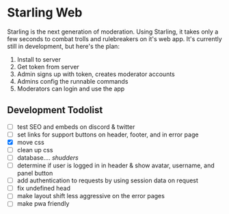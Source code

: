 # Starling Web
Starling is the next generation of moderation. Using Starling, it takes only a few seconds to combat trolls and rulebreakers on it's web app. 
It's currently still in development, but here's the plan: 

1. Install to server
2. Get token from server
3. Admin signs up with token, creates moderator accounts
4. Admins config the runnable commands
5. Moderators can login and use the app

## Development Todolist
- [ ] test SEO and embeds on discord & twitter 
- [ ] set links for support buttons on header, footer, and in error page 
- [x] move css 
- [ ] clean up css 
- [ ] database.... *shudders* 
- [ ] determine if user is logged in in header & show avatar, username, and panel button 
- [ ] add authentication to requests by using session data on request 
- [ ] fix undefined head
- [ ] make layout shift less aggressive on the error pages
- [ ] make pwa friendly
